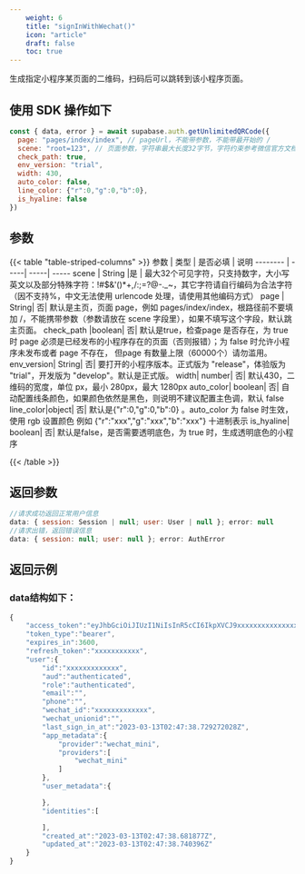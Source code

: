```yaml
---
    weight: 6
    title: "signInWithWechat()"
    icon: "article"
    draft: false
    toc: true
---
```


生成指定小程序某页面的二维码，扫码后可以跳转到该小程序页面。

## 使用 SDK 操作如下

```js
const { data, error } = await supabase.auth.getUnlimitedQRCode({
  page: "pages/index/index", // pageUrl，不能带参数，不能带最开始的 / 
  scene: "root=123", // 页面参数，字符串最大长度32字节，字符约束参考微信官方文档
  check_path: true,
  env_version: "trial",
  width: 430,
  auto_color: false,
  line_color: {"r":0,"g":0,"b":0},
  is_hyaline: false
})
```


## 参数


{{< table "table-striped-columns" >}}
参数   | 类型 | 是否必填 | 说明
-------- | -----| -----| -----
scene | String |是 | 最大32个可见字符，只支持数字，大小写英文以及部分特殊字符：!#$&'()*+,/:;=?@-._~，其它字符请自行编码为合法字符（因不支持%，中文无法使用 urlencode 处理，请使用其他编码方式）
page | String| 否| 默认是主页，页面 page，例如 pages/index/index，根路径前不要填加 /，不能携带参数（参数请放在 scene 字段里），如果不填写这个字段，默认跳主页面。
check_path  |boolean| 否| 默认是true，检查page 是否存在，为 true 时 page 必须是已经发布的小程序存在的页面（否则报错）；为 false 时允许小程序未发布或者 page 不存在， 但page 有数量上限（60000个）请勿滥用。
env_version| String| 否| 要打开的小程序版本。正式版为 "release"，体验版为 "trial"，开发版为 "develop"。默认是正式版。
width| number| 否| 默认430，二维码的宽度，单位 px，最小 280px，最大 1280px
auto_color| boolean| 否| 自动配置线条颜色，如果颜色依然是黑色，则说明不建议配置主色调，默认 false
line_color|object| 否| 默认是{"r":0,"g":0,"b":0} 。auto_color 为 false 时生效，使用 rgb 设置颜色 例如 {"r":"xxx","g":"xxx","b":"xxx"} 十进制表示
is_hyaline| boolean| 否| 默认是false，是否需要透明底色，为 true 时，生成透明底色的小程序

{{< /table >}}

## 返回参数

```js
//请求成功返回正常用户信息
data: { session: Session | null; user: User | null }; error: null 
//请求出错，返回错误信息
data: { session: null; user: null }; error: AuthError 

```

## 返回示例

### data结构如下：


  
```js
{
    "access_token":"eyJhbGciOiJIUzI1NiIsInR5cCI6IkpXVCJ9xxxxxxxxxxxxxxxxxxxxxxxx",
    "token_type":"bearer",
    "expires_in":3600,
    "refresh_token":"xxxxxxxxxxx",
    "user":{
        "id":"xxxxxxxxxxxxx",
        "aud":"authenticated",
        "role":"authenticated",
        "email":"",
        "phone":"",
        "wechat_id":"xxxxxxxxxxxxx",
        "wechat_unionid":"",
        "last_sign_in_at":"2023-03-13T02:47:38.729272028Z",
        "app_metadata":{
            "provider":"wechat_mini",
            "providers":[
                "wechat_mini"
            ]
        },
        "user_metadata":{

        },
        "identities":[

        ],
        "created_at":"2023-03-13T02:47:38.681877Z",
        "updated_at":"2023-03-13T02:47:38.740396Z"
    }
}

```